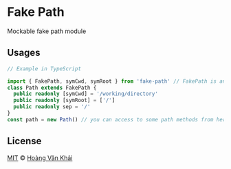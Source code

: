 # Fake Path

Mockable fake path module

## Usages

```typescript
// Example in TypeScript

import { FakePath, symCwd, symRoot } from 'fake-path' // FakePath is an abstract class
class Path extends FakePath {
  public readonly [symCwd] = '/working/directory'
  public readonly [symRoot] = ['/']
  public readonly sep = '/'
}
const path = new Path() // you can access to some path methods from here
```

## License

[MIT](https://git.io/fxKXN) © [Hoàng Văn Khải](https://github.com/KSXGitHub)
